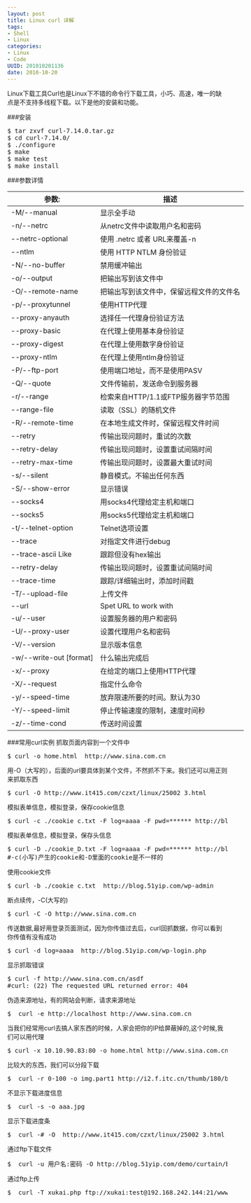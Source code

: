 ```yaml
--- 
layout: post
title: Linux curl 详解 
tags: 
- Shell
- Linux
categories:
- Linux
- Code
UUID: 201010201136
date: 2010-10-20
---
```


Linux下载工具Curl也是Linux下不错的命令行下载工具，小巧、高速，唯一的缺点是不支持多线程下载。以下是他的安装和功能。

###安装
<pre id="bash">
$ tar zxvf curl-7.14.0.tar.gz  
$ cd curl-7.14.0/  
$ ./configure  
$ make  
$ make test  
$ make install
</pre>
###参数详情
<table style="width:580px">
  <tbody>
    <tr>
      <th>参数:</th>
      <th>描述</th>
    </tr>
  </tbody>
  <tbody>
    <tr>
      <td>-M/--manual</hd>
      <td>
      显示全手动
      </td>
    </tr>
    <tr>
      <td>-n/--netrc</hd>
      <td> 
       从netrc文件中读取用户名和密码
      </td>
    </tr>
    <tr>
      <td>
      --netrc-optional
      </hd>
      <td> 
      使用 .netrc 或者 URL来覆盖-n
      </td>
    </tr>
    <tr>
      <td>
       --ntlm
      </hd>
      <td> 
      使用 HTTP NTLM 身份验证
      </td>
    </tr>
    <tr>
      <td>
       -N/--no-buffer
      </hd>
      <td> 
      禁用缓冲输出
      </td>
    </tr>
    <tr>
      <td>
      -o/--output
      </hd>
      <td> 
       把输出写到该文件中
      </td>
    </tr>
    <tr>
      <td>
        -O/--remote-name
      </hd>
      <td> 
       把输出写到该文件中，保留远程文件的文件名
      </td>
    </tr>
    <tr>
      <td>
       -p/--proxytunnel
      </hd>
      <td> 
      使用HTTP代理
      </td>
    </tr>
    <tr>
      <td>
      --proxy-anyauth
      </hd>
      <td> 
       选择任一代理身份验证方法
      </td>
    </tr>
    <tr>
      <td>
      --proxy-basic
      </hd>
      <td> 
      在代理上使用基本身份验证
      </td>
    </tr>
    <tr>
      <td>
      --proxy-digest
      </hd>
      <td> 
       在代理上使用数字身份验证
      </td>
    </tr>
    <tr>
      <td>
       --proxy-ntlm
      </hd>
      <td> 
      在代理上使用ntlm身份验证
      </td>
    </tr>
    <tr>
      <td>
      -P/--ftp-port <address>
      </hd>
      <td> 
      使用端口地址，而不是使用PASV
      </td>
    </tr>
    <tr>
      <td>
      -Q/--quote <cmd>
      </hd>
      <td> 
      文件传输前，发送命令到服务器
      </td>
    </tr>
    <tr>
      <td>
       -r/--range <range>
      </hd>
      <td> 
      检索来自HTTP/1.1或FTP服务器字节范围
      </td>
    </tr>
    <tr>
      <td>
      --range-file  
      </hd>
      <td> 
      读取（SSL）的随机文件
      </td>
    </tr>
    <tr>
      <td>
       -R/--remote-time
      </hd>
      <td> 
      在本地生成文件时，保留远程文件时间
      </td>
    </tr>   
    <tr>
      <td>
      --retry <num>
      </hd>
      <td> 
      传输出现问题时，重试的次数
      </td>
    </tr>
    <tr>
      <td>
      --retry-delay <seconds>
      </hd>
      <td> 
      传输出现问题时，设置重试间隔时间
      </td>
    </tr>
    <tr>
      <td>
      --retry-max-time <seconds>
      </hd>
      <td> 
      传输出现问题时，设置最大重试时间
      </td>
    </tr>
    <tr>
      <td>
      -s/--silent
      </hd>
      <td> 
      静音模式。不输出任何东西
      </td>
    </tr>
    <tr>
      <td>
      -S/--show-error
      </hd>
      <td> 
      显示错误
      </td>
    </tr>
    <tr>
      <td>
      --socks4 <host[:port]>
      </hd>
      <td> 
      用socks4代理给定主机和端口
      </td>
    </tr>	
    <tr>
      <td>
      --socks5 <host[:port]>
      </hd>
      <td> 
      用socks5代理给定主机和端口
      </td>
    </tr>
    <tr>
      <td>
       -t/--telnet-option <OPT=val>
      </hd>
      <td> 
      Telnet选项设置
      </td>
    </tr>
    <tr>
      <td>
      --trace <file>
      </hd>
      <td> 
      对指定文件进行debug
      </td>
    </tr>
    <tr>
      <td>
       --trace-ascii <file> Like
      </hd>
      <td> 
      跟踪但没有hex输出
      </td>
    </tr>
    <tr>
      <td>
      --retry-delay <seconds>
      </hd>
      <td> 
      传输出现问题时，设置重试间隔时间
      </td>
    </tr>
    <tr>
      <td>
      --trace-time
      </hd>
      <td> 
       跟踪/详细输出时，添加时间戳
      </td>
    </tr>
    <tr>
      <td>
      -T/--upload-file <file>
      </hd>
      <td> 
      上传文件
      </td>
    </tr>
    <tr>
      <td>
       --url <URL>
      </hd>
      <td> 
      Spet URL to work with
      </td>
    </tr>
    <tr>
      <td>
       -u/--user <user[:password]>
      </hd>
      <td> 
       设置服务器的用户和密码
      </td>
    </tr>
    <tr>
      <td>
       -U/--proxy-user <user[:password]>
      </hd>
      <td> 
      设置代理用户名和密码
      </td>
    </tr>
    <tr>
      <td>
        -V/--version
      </hd>
      <td> 
      显示版本信息
      </td>
    </tr>
    <tr>
      <td>
        -w/--write-out [format]
      </hd>
      <td> 
      什么输出完成后
      </td>
    </tr>
    <tr>
      <td>
       -x/--proxy <host[:port]>
      </hd>
      <td> 
      在给定的端口上使用HTTP代理
      </td>
    </tr>
    <tr>
      <td>
       -X/--request <command>
      </hd>
      <td> 
      指定什么命令
      </td>
    </tr>
    <tr>
      <td>
        -y/--speed-time
      </hd>
      <td> 
       放弃限速所要的时间。默认为30
      </td>
    </tr>
    <tr>
      <td>
      -Y/--speed-limit
      </hd>
      <td> 
      停止传输速度的限制，速度时间秒
      </td>
    </tr>
    <tr>
      <td>
        -z/--time-cond
      </hd>
      <td> 
      传送时间设置
      </td>
    </tr>
  </tbody>
</table>
###常用curl实例 
抓取页面内容到一个文件中
<pre id="bash">
$ curl -o home.html  http://www.sina.com.cn 
</pre>
用-O（大写的），后面的url要具体到某个文件，不然抓不下来。我们还可以用正则来抓取东西 
<pre id="bash">
$ curl -O http://www.it415.com/czxt/linux/25002_3.html 
</pre>
模拟表单信息，模拟登录，保存cookie信息 
<pre id="bash">
$ curl -c ./cookie_c.txt -F log=aaaa -F pwd=****** http://blog.51yip.com/wp-login.php 
</pre>
模拟表单信息，模拟登录，保存头信息 
<pre id="bash">
$ curl -D ./cookie_D.txt -F log=aaaa -F pwd=****** http://blog.51yip.com/wp-login.php 
#-c(小写)产生的cookie和-D里面的cookie是不一样的
</pre>
使用cookie文件
<pre id="bash">
$ curl -b ./cookie_c.txt  http://blog.51yip.com/wp-admin 
</pre>
断点续传，-C(大写的)
<pre id="bash">
$ curl -C -O http://www.sina.com.cn 
</pre>
传送数据,最好用登录页面测试，因为你传值过去后，curl回抓数据，你可以看到你传值有没有成功
<pre id="bash">
$ curl -d log=aaaa  http://blog.51yip.com/wp-login.php 
</pre>
显示抓取错误
<pre id="bash">
$ curl -f http://www.sina.com.cn/asdf 
#curl: (22) The requested URL returned error: 404
</pre>
伪造来源地址，有的网站会判断，请求来源地址 
<pre id="bash">
$  curl -e http://localhost http://www.sina.com.cn 
</pre>
当我们经常用curl去搞人家东西的时候，人家会把你的IP给屏蔽掉的,这个时候,我们可以用代理 
<pre id="bash">
$ curl -x 10.10.90.83:80 -o home.html http://www.sina.com.cn 
</pre>
比较大的东西，我们可以分段下载
<pre id="bash">
$  curl -r 0-100 -o img.part1 http://i2.f.itc.cn/thumb/180/bj/6018/b_60178154.jpg 
</pre>
不显示下载进度信息
<pre id="bash">
$  curl -s -o aaa.jpg  
</pre>
显示下载进度条
<pre id="bash">
$  curl -# -O  http://www.it415.com/czxt/linux/25002_3.html  
</pre>
通过ftp下载文件
<pre id="bash">
$  curl -u 用户名:密码 -O http://blog.51yip.com/demo/curtain/bbstudy_files/style.css 
</pre>
通过ftp上传 
<pre id="bash">
$  curl -T xukai.php ftp://xukai:test@192.168.242.144:21/www/focus/enhouse/
</pre>



